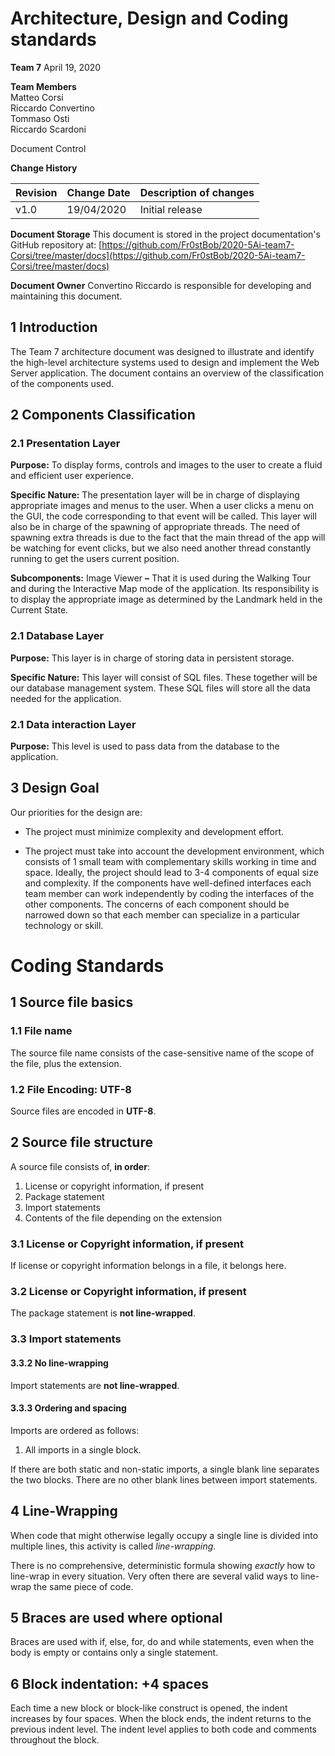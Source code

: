# Architecture, Design and Coding standards
**Team 7**
April 19, 2020

**Team Members**  
Matteo Corsi  
Riccardo Convertino  
Tommaso Osti  
Riccardo Scardoni  

Document Control

**Change History**

| Revision | Change Date | Description of changes |
| -- | -- | -- |
| v1.0 | 19/04/2020 | Initial release |


**Document Storage**
This document is stored in the project documentation's GitHub repository at: [https://github.com/Fr0stBob/2020-5Ai-team7-Corsi/tree/master/docs](https://github.com/Fr0stBob/2020-5Ai-team7-Corsi/tree/master/docs)

**Document Owner**
Convertino Riccardo is responsible for developing and maintaining this document.

## 1 Introduction
The Team 7 architecture document was designed to illustrate and identify the high-level architecture systems used to design and implement the Web Server application. The document contains an overview of the classification of the components used.

## 2 Components Classification
### 2.1 Presentation Layer
**Purpose:** To display forms, controls and images to the user to create a fluid and efficient user experience.

**Specific Nature:** The presentation layer will be in charge of displaying appropriate images and menus to the user. When a user clicks a menu on the GUI, the code corresponding to that event will be called. This layer will also be in charge of the spawning of appropriate threads. The need of spawning extra threads is due to the fact that the main thread of the app will be watching for event clicks, but we also need another thread constantly running to get the users current position.  

**Subcomponents:** Image Viewer **–** That it is used during the Walking Tour and during the Interactive Map mode of the application. Its responsibility is to display the appropriate image as determined by the Landmark held in the Current State.

### 2.1 Database Layer
**Purpose:** This layer is in charge of storing data in persistent storage.

**Specific Nature:** This layer will consist of SQL files. These together will be our database management system. These SQL files will store all the data needed for the application.

### 2.1 Data interaction Layer
**Purpose:** This level is used to pass data from the database to the application.

## 3 Design Goal

Our priorities for the design are:

- The project must minimize complexity and development effort.

- The project must take into account the development environment, which consists of 1 small team with complementary skills working in time and space. Ideally, the project should lead to 3-4 components of equal size and complexity. If the components have well-defined interfaces each team member can work independently by coding the interfaces of the other components. The concerns of each component should be narrowed down so that each member can specialize in a particular technology or skill.

# Coding Standards

## 1 Source file basics

###  1.1 File name
The source file name consists of the case-sensitive name of the scope of the file, plus the extension.
###  1.2 File Encoding: UTF-8
Source files are encoded in **UTF-8**.

## 2 Source file structure
A source file consists of, **in order**:
1. License or copyright information, if present
2. Package statement
3. Import statements
4. Contents of the file depending on the extension

### 3.1 License or Copyright information, if present
If license or copyright information belongs in a file, it belongs here.

### 3.2 License or Copyright information, if present
The package statement is **not line-wrapped**.

### 3.3 Import statements

#### 3.3.2 No line-wrapping
Import statements are **not line-wrapped**.

#### 3.3.3 Ordering and spacing
Imports are ordered as follows:
1. All imports in a single block.

If there are both static and non-static imports, a single blank line separates the two blocks. There are no other blank lines between import statements.

## 4 Line-Wrapping
When code that might otherwise legally occupy a single line is divided into multiple lines, this activity is called _line-wrapping_.

There is no comprehensive, deterministic formula showing _exactly_ how to line-wrap in every situation. Very often there are several valid ways to line-wrap the same piece of code.

## 5 Braces are used where optional
Braces are used with if, else, for, do and while statements, even when the body is empty or contains only a single statement.

## 6 Block indentation: +4 spaces
Each time a new block or block-like construct is opened, the indent increases by four spaces.
When the block ends, the indent returns to the previous indent level. The indent level applies to both code and comments throughout the block.

